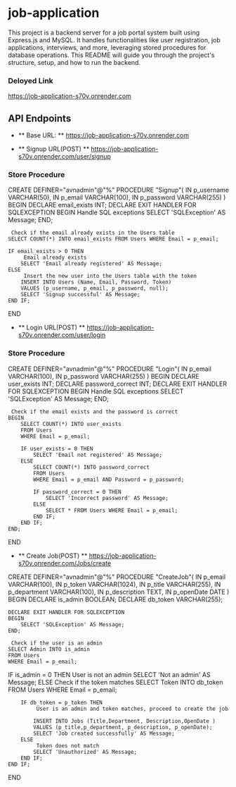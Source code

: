 # job-application

This project is a backend server for a job portal system built using Express.js and MySQL. It handles functionalities like user registration, job applications, interviews, and more, leveraging stored procedures for database operations. This README will guide you through the project's structure, setup, and how to run the backend.

### Deloyed Link 
https://job-application-s70v.onrender.com

## API Endpoints

- ** Base URL: ** https://job-application-s70v.onrender.com


- ** Signup URL(POST) ** https://job-application-s70v.onrender.com/user/signup

 ### Store Procedure

 CREATE DEFINER="avnadmin"@"%" PROCEDURE "Signup"(
    IN p_username VARCHAR(50),
    IN p_email VARCHAR(100),
    IN p_password VARCHAR(255)
)
BEGIN
    DECLARE email_exists INT;
    DECLARE EXIT HANDLER FOR SQLEXCEPTION
    BEGIN
         Handle SQL exceptions
        SELECT 'SQLException' AS Message;
    END;

     Check if the email already exists in the Users table
    SELECT COUNT(*) INTO email_exists FROM Users WHERE Email = p_email;

    IF email_exists > 0 THEN
         Email already exists
        SELECT 'Email already registered' AS Message;
    ELSE
         Insert the new user into the Users table with the token
        INSERT INTO Users (Name, Email, Password, Token)
        VALUES (p_username, p_email, p_password, null);
        SELECT 'Signup successful' AS Message;
    END IF;
END


- ** Login URL(POST) ** https://job-application-s70v.onrender.com/user/login

 ### Store Procedure


CREATE DEFINER="avnadmin"@"%" PROCEDURE "Login"(
    IN p_email VARCHAR(100),
    IN p_password VARCHAR(255)
)
BEGIN
    DECLARE user_exists INT;
    DECLARE password_correct INT;
    DECLARE EXIT HANDLER FOR SQLEXCEPTION
    BEGIN
         Handle SQL exceptions
        SELECT 'SQLException' AS Message;
    END;

     Check if the email exists and the password is correct
    BEGIN
        SELECT COUNT(*) INTO user_exists 
        FROM Users 
        WHERE Email = p_email;

        IF user_exists = 0 THEN
            SELECT 'Email not registered' AS Message;
        ELSE
            SELECT COUNT(*) INTO password_correct
            FROM Users
            WHERE Email = p_email AND Password = p_password;

            IF password_correct = 0 THEN
                SELECT 'Incorrect password' AS Message;
            ELSE
                SELECT * FROM Users WHERE Email = p_email;
            END IF;
        END IF;
    END;
END


- ** Create Job(POST) **  https://job-application-s70v.onrender.com/Jobs/create

CREATE DEFINER="avnadmin"@"%" PROCEDURE "CreateJob"(
    IN p_email VARCHAR(100),
    IN p_token VARCHAR(1024),
    IN p_title VARCHAR(255),
    IN p_department VARCHAR(100),
    IN p_description TEXT,
    IN p_openDate DATE
)
BEGIN
    DECLARE is_admin BOOLEAN;
    DECLARE db_token VARCHAR(255);

    DECLARE EXIT HANDLER FOR SQLEXCEPTION
    BEGIN
        SELECT 'SQLException' AS Message;
    END;

     Check if the user is an admin
    SELECT Admin INTO is_admin
    FROM Users
    WHERE Email = p_email;
IF is_admin = 0 THEN
         User is not an admin
        SELECT 'Not an admin' AS Message;
    ELSE
         Check if the token matches
        SELECT Token INTO db_token
        FROM Users
        WHERE Email = p_email;

        IF db_token = p_token THEN
             User is an admin and token matches, proceed to create the job
            
            INSERT INTO Jobs (Title,Department, Description,OpenDate )
            VALUES (p_title,p_department, p_description, p_openDate);
            SELECT 'Job created successfully' AS Message;
        ELSE
             Token does not match
            SELECT 'Unauthorized' AS Message;
        END IF;
    END IF;
    
END
